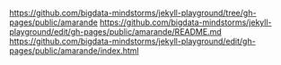 
https://github.com/bigdata-mindstorms/jekyll-playground/tree/gh-pages/public/amarande
https://github.com/bigdata-mindstorms/jekyll-playground/edit/gh-pages/public/amarande/README.md
https://github.com/bigdata-mindstorms/jekyll-playground/edit/gh-pages/public/amarande/index.html
